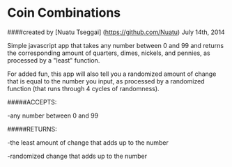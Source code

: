 Coin Combinations
==================

####created by [Nuatu Tseggai] (https://github.com/Nuatu) July 14th, 2014

Simple javascript app that takes any number between 0 and 99 and returns the corresponding amount of quarters, dimes, nickels, and pennies, as processed by a "least" function.

For added fun, this app will also tell you a randomized amount of change that is equal to the number you input, as processed by a randomized function (that runs through 4 cycles of randomness).

#####ACCEPTS:

-any number between 0 and 99

#####RETURNS:

-the least amount of change that adds up to the number

-randomized change that adds up to the number
